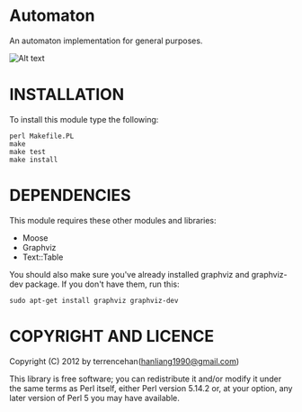 Automaton
=========

An automaton implementation for general purposes.

![Alt text](https://raw.github.com/terrencehan/Automaton/master/png/nfa.table.png)

INSTALLATION
===

To install this module type the following:

    perl Makefile.PL
    make
    make test
    make install

DEPENDENCIES
===

This module requires these other modules and libraries:

* Moose
* Graphviz
* Text::Table


You should also make sure you've already installed graphviz and graphviz-dev package. If you don't have them, run this:

    sudo apt-get install graphviz graphviz-dev

COPYRIGHT AND LICENCE
===
Copyright (C) 2012 by terrencehan(hanliang1990@gmail.com)

This library is free software; you can redistribute it and/or modify
it under the same terms as Perl itself, either Perl version 5.14.2 or,
at your option, any later version of Perl 5 you may have available.
